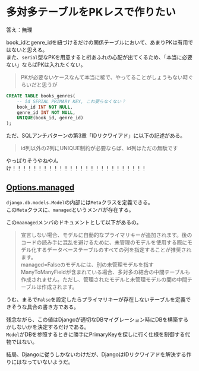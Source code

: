 # 多対多テーブルをPKレスで作りたい

答え：無理

book_idとgenre_idを紐づけるだけの関係テーブルにおいて、あまりPKは有用ではないと思える。  
また、`serial`型なPKを用意すると桁あふれの心配が出てくるため、「本当に必要ない」ならばPKは入れたくない。

> PKが必要ないケースなんて本当に稀で、やってることがしょうもない時ぐらいだと思うが

```sql
CREATE TABLE books_genres(
    -- id SERIAL PRIMARY KEY, これ要らなくない？
    book_id INT NOT NULL,
    genre_id INT NOT NULL,
    UNIQUE(book_id, genre_id)
);
```

ただ、SQLアンチパターンの第3章「IDリクワイアド」に以下の記述がある。

> id列以外の2列にUNIQUE制約が必要ならば、id列はただの無駄です

やっぱりそうやねやんけ！！！！！！！！！！！！！！！！！！！！！！！！！！

## [Options.managed](https://docs.djangoproject.com/ja/4.1/ref/models/options/#managed)

`django.db.models.Model`の内部には`Meta`クラスを定義できる。  
この`Meta`クラスに、`managed`というメンバが存在する。

この`maanaged`メンバのドキュメントとして以下があるの。

> 宣言しない場合、モデルに自動的なプライマリキーが追加されます。後のコードの読み手に混乱を避けるために、未管理のモデルを使用する際にモデル化するデータベーステーブルのすべての列を指定することが推奨されます。  
> managed=Falseのモデルには、別の未管理モデルを指すManyToManyFieldが含まれている場合、多対多の結合の中間テーブルも作成されません。ただし、管理されたモデルと未管理モデルの間の中間テーブルは作成されます。

うむ、まるで`False`を設定したらプライマリキーが存在しないテーブルを定義できそうな具合の書き方である。

残念ながら、この値はDjangoが適切なDBマイグレーション時にDBを構築するかしないかを決定するだけである。  
`Model`がDBを参照するときに勝手にPrimaryKeyを探しに行く仕様を制御する代物ではない。

結局、Djangoに従うしかないわけだが、DjangoはIDリクワイアドを解決する作りにはなっていないようだ。
